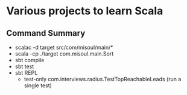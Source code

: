 # Various projects to learn Scala

## Command Summary
- scalac -d target src/com/misoul/main/*
- scala -cp ./target com.misoul.main.Sort
- sbt compile
- sbt test
- sbt REPL
  - test-only com.interviews.radius.TestTopReachableLeads (run a single test)
